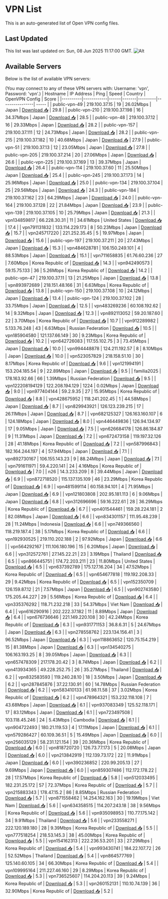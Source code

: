 # VPN List

This is an auto-generated list of Open VPN config files.

## Last Updated

This list was last updated on: Sun, 08 Jun 2025 11:17:00 GMT.
![Alt](https://repobeats.axiom.co/api/embed/186b98318ef1479477931607c1ad7d823f12451f.svg "Repobeats analytics image")

## Available Servers

Below is the list of available VPN servers:

(You may connect to any of these VPN servers with: Username: 'vpn', Password: 'vpn'.)
| Hostname | IP Address | Ping | Speed | Country | OpenVPN Config | Score |
|----------|------------|------|-------|---------|----------------| ----- |
| public-vpn-49 | 219.100.37.15 | 19 | 26.02Mbps | Japan | [Download 📥](./configs/server_0_JP.ovpn) | 29.8 |
| public-vpn-210 | 219.100.37.198 | 16 | 34.37Mbps | Japan | [Download 📥](./configs/server_1_JP.ovpn) | 28.5 |
| public-vpn-48 | 219.100.37.12 | 16 | 29.33Mbps | Japan | [Download 📥](./configs/server_2_JP.ovpn) | 28.2 |
| public-vpn-157 | 219.100.37.111 | 12 | 24.73Mbps | Japan | [Download 📥](./configs/server_3_JP.ovpn) | 28.2 |
| public-vpn-215 | 219.100.37.182 | 10 | 40.68Mbps | Japan | [Download 📥](./configs/server_4_JP.ovpn) | 27.9 |
| public-vpn-51 | 219.100.37.13 | 12 | 23.05Mbps | Japan | [Download 📥](./configs/server_5_JP.ovpn) | 27.8 |
| public-vpn-205 | 219.100.37.214 | 20 | 27.06Mbps | Japan | [Download 📥](./configs/server_6_JP.ovpn) | 26.6 |
| public-vpn-225 | 219.100.37.169 | 13 | 39.37Mbps | Japan | [Download 📥](./configs/server_7_JP.ovpn) | 26.4 |
| public-vpn-114 | 219.100.37.60 | 11 | 25.50Mbps | Japan | [Download 📥](./configs/server_8_JP.ovpn) | 25.4 |
| public-vpn-245 | 219.100.37.173 | 14 | 25.96Mbps | Japan | [Download 📥](./configs/server_9_JP.ovpn) | 25.0 |
| public-vpn-134 | 219.100.37.104 | 25 | 29.56Mbps | Japan | [Download 📥](./configs/server_10_JP.ovpn) | 24.3 |
| public-vpn-184 | 219.100.37.162 | 23 | 64.29Mbps | Japan | [Download 📥](./configs/server_11_JP.ovpn) | 24.0 |
| public-vpn-164 | 219.100.37.128 | 22 | 21.84Mbps | Japan | [Download 📥](./configs/server_12_JP.ovpn) | 23.9 |
| public-vpn-139 | 219.100.37.105 | 10 | 25.79Mbps | Japan | [Download 📥](./configs/server_13_JP.ovpn) | 21.3 |
| vpn134859817 | 66.228.30.31 | 11 | 34.61Mbps | United States | [Download 📥](./configs/server_14_US.ovpn) | 17.4 |
| vpn791131832 | 133.114.229.173 | 8 | 50.23Mbps | Japan | [Download 📥](./configs/server_15_JP.ovpn) | 15.7 |
| vpn245717220 | 221.252.35.45 | 5 | 19.97Mbps | Japan | [Download 📥](./configs/server_16_JP.ovpn) | 15.6 |
| public-vpn-197 | 219.100.37.211 | 20 | 27.43Mbps | Japan | [Download 📥](./configs/server_17_JP.ovpn) | 15.3 |
| vpn484628781 | 106.150.249.101 | 4 | 88.53Mbps | Japan | [Download 📥](./configs/server_18_JP.ovpn) | 15.1 |
| vpn711658835 | 61.76.60.236 | 27 | 7.60Mbps | Korea Republic of | [Download 📥](./configs/server_19_KR.ovpn) | 14.3 |
| vpn942490573 | 59.15.75.133 | 36 | 5.26Mbps | Korea Republic of | [Download 📥](./configs/server_20_KR.ovpn) | 14.2 |
| public-vpn-47 | 219.100.37.11 | 13 | 21.25Mbps | Japan | [Download 📥](./configs/server_21_JP.ovpn) | 13.8 |
| vpn893972689 | 218.151.48.166 | 31 | 6.63Mbps | Korea Republic of | [Download 📥](./configs/server_22_KR.ovpn) | 13.8 |
| public-vpn-150 | 219.100.37.108 | 10 | 24.12Mbps | Japan | [Download 📥](./configs/server_23_JP.ovpn) | 13.4 |
| public-vpn-124 | 219.100.37.102 | 28 | 33.75Mbps | Japan | [Download 📥](./configs/server_24_JP.ovpn) | 12.5 |
| vpn483269236 | 60.108.192.62 | 14 | 9.32Mbps | Japan | [Download 📥](./configs/server_25_JP.ovpn) | 12.3 |
| vpn892113052 | 59.20.187.60 | 22 | 3.70Mbps | Korea Republic of | [Download 📥](./configs/server_26_KR.ovpn) | 10.7 |
| vpn912289982 | 5.133.76.248 | 43 | 6.63Mbps | Russian Federation | [Download 📥](./configs/server_27_RU.ovpn) | 10.5 |
| vpn185904580 | 121.137.66.149 | 30 | 9.23Mbps | Korea Republic of | [Download 📥](./configs/server_28_KR.ovpn) | 10.2 |
| vpn642726083 | 117.55.102.75 | 3 | 73.45Mbps | Japan | [Download 📥](./configs/server_29_JP.ovpn) | 10.0 |
| vpn994448878 | 124.211.192.57 | 8 | 8.10Mbps | Japan | [Download 📥](./configs/server_30_JP.ovpn) | 10.0 |
| vpn523057829 | 218.158.51.10 | 30 | 8.17Mbps | Korea Republic of | [Download 📥](./configs/server_31_KR.ovpn) | 9.6 |
| vpn121994191 | 153.204.185.54 | 9 | 22.89Mbps | Japan | [Download 📥](./configs/server_32_JP.ovpn) | 9.5 |
| familia2025 | 178.163.92.66 | 66 | 1.39Mbps | Russian Federation | [Download 📥](./configs/server_33_RU.ovpn) | 9.5 |
| vpn122208194129 | 122.208.194.129 | 1224 | 0.02Mbps | Japan | [Download 📥](./configs/server_34_JP.ovpn) | 9.0 |
| vpn977404144 | 59.2.9.35 | 27 | 15.95Mbps | Korea Republic of | [Download 📥](./configs/server_35_KR.ovpn) | 8.8 |
| vpn428675952 | 118.241.202.45 | 1 | 44.58Mbps | Japan | [Download 📥](./configs/server_36_JP.ovpn) | 8.7 |
| vpn829943921 | 126.123.239.215 | 17 | 26.11Mbps | Japan | [Download 📥](./configs/server_37_JP.ovpn) | 8.7 |
| vpn682125327 | 126.163.160.107 | 6 | 124.18Mbps | Japan | [Download 📥](./configs/server_38_JP.ovpn) | 8.0 |
| vpn446449836 | 126.94.134.97 | 17 | 9.05Mbps | Japan | [Download 📥](./configs/server_39_JP.ovpn) | 7.5 |
| vpn626684178 | 126.86.184.87 | 9 | 11.31Mbps | Japan | [Download 📥](./configs/server_40_JP.ovpn) | 7.2 |
| vpn672473158 | 119.197.32.126 | 28 | 41.18Mbps | Korea Republic of | [Download 📥](./configs/server_41_KR.ovpn) | 7.2 |
| vpn587996843 | 182.164.244.197 | 4 | 57.94Mbps | Japan | [Download 📥](./configs/server_42_JP.ovpn) | 7.1 |
| vpn892730167 | 106.155.143.23 | 9 | 88.24Mbps | Japan | [Download 📥](./configs/server_43_JP.ovpn) | 7.1 |
| vpn791611971 | 59.4.220.141 | 24 | 4.16Mbps | Korea Republic of | [Download 📥](./configs/server_44_KR.ovpn) | 7.0 |
| n26 | 14.3.233.209 | 8 | 39.44Mbps | Japan | [Download 📥](./configs/server_45_JP.ovpn) | 6.9 |
| vpn872718520 | 115.137.135.109 | 46 | 23.29Mbps | Korea Republic of | [Download 📥](./configs/server_46_KR.ovpn) | 6.9 |
| vpn481599114 | 60.158.94.101 | 4 | 71.95Mbps | Japan | [Download 📥](./configs/server_47_JP.ovpn) | 6.9 |
| vpn121803808 | 202.95.181.113 | 6 | 9.06Mbps | Japan | [Download 📥](./configs/server_48_JP.ovpn) | 6.8 |
| vpn312696696 | 59.16.222.61 | 28 | 36.29Mbps | Korea Republic of | [Download 📥](./configs/server_49_KR.ovpn) | 6.7 |
| vpn401544461 | 159.28.224.181 | 2 | 82.08Mbps | Japan | [Download 📥](./configs/server_50_JP.ovpn) | 6.6 |
| vpn834301157 | 111.95.48.239 | 28 | 11.24Mbps | Indonesia | [Download 📥](./configs/server_51_ID.ovpn) | 6.6 |
| vpn749366560 | 118.219.187.4 | 38 | 5.17Mbps | Korea Republic of | [Download 📥](./configs/server_52_KR.ovpn) | 6.6 |
| vpn192930525 | 219.110.202.188 | 2 | 97.92Mbps | Japan | [Download 📥](./configs/server_53_JP.ovpn) | 6.6 |
| vpn564292167 | 111.106.180.196 | 15 | 6.20Mbps | Japan | [Download 📥](./configs/server_54_JP.ovpn) | 6.6 |
| vpn312572761 | 27.145.22.21 | 23 | 3.19Mbps | Thailand | [Download 📥](./configs/server_55_TH.ovpn) | 6.5 |
| vpn866445751 | 174.72.203.211 | 23 | 11.80Mbps | United States | [Download 📥](./configs/server_56_US.ovpn) | 6.5 |
| vpn637392789 | 175.127.16.204 | 34 | 47.52Mbps | Korea Republic of | [Download 📥](./configs/server_57_KR.ovpn) | 6.5 |
| vpn654677818 | 119.192.208.33 | 29 | 9.42Mbps | Korea Republic of | [Download 📥](./configs/server_58_KR.ovpn) | 6.5 |
| vpn152350709 | 126.159.87.12 | 21 | 7.57Mbps | Japan | [Download 📥](./configs/server_59_JP.ovpn) | 6.5 |
| vpn902743580 | 175.205.44.227 | 29 | 5.56Mbps | Korea Republic of | [Download 📥](./configs/server_60_KR.ovpn) | 6.4 |
| vpn335376292 | 118.71.232.218 | 33 | 54.37Mbps | Viet Nam | [Download 📥](./configs/server_61_VN.ovpn) | 6.4 |
| vpn616290916 | 202.222.37.182 | 11 | 8.89Mbps | Japan | [Download 📥](./configs/server_62_JP.ovpn) | 6.4 |
| vpn676736646 | 221.149.220.108 | 30 | 42.24Mbps | Korea Republic of | [Download 📥](./configs/server_63_KR.ovpn) | 6.3 |
| vpn931771153 | 36.8.6.31 | 5 | 24.67Mbps | Japan | [Download 📥](./configs/server_64_JP.ovpn) | 6.3 |
| vpn278558762 | 223.134.156.41 | 3 | 96.52Mbps | Japan | [Download 📥](./configs/server_65_JP.ovpn) | 6.3 |
| vpn118863652 | 120.75.154.219 | 15 | 81.38Mbps | Japan | [Download 📥](./configs/server_66_JP.ovpn) | 6.3 |
| vpn134540275 | 106.163.193.25 | 8 | 39.05Mbps | Japan | [Download 📥](./configs/server_67_JP.ovpn) | 6.3 |
| vpn657478309 | 217.178.20.42 | 3 | 8.74Mbps | Japan | [Download 📥](./configs/server_68_JP.ovpn) | 6.2 |
| vpn413934365 | 49.228.252.75 | 26 | 35.27Mbps | Thailand | [Download 📥](./configs/server_69_TH.ovpn) | 6.2 |
| vpn832583593 | 119.240.28.10 | 18 | 3.50Mbps | Japan | [Download 📥](./configs/server_70_JP.ovpn) | 6.2 |
| vpn287845876 | 37.22.130.91 | 60 | 14.78Mbps | Russian Federation | [Download 📥](./configs/server_71_RU.ovpn) | 6.2 |
| vpn583410133 | 61.98.11.58 | 37 | 3.02Mbps | Korea Republic of | [Download 📥](./configs/server_72_KR.ovpn) | 6.2 |
| vpn478964321 | 153.232.118.108 | 7 | 43.68Mbps | Japan | [Download 📥](./configs/server_73_JP.ovpn) | 6.1 |
| vpn937083349 | 125.52.118.171 | 17 | 83.12Mbps | Japan | [Download 📥](./configs/server_74_JP.ovpn) | 6.1 |
| vpn723497508 | 103.118.45.246 | 24 | 5.43Mbps | Cambodia | [Download 📥](./configs/server_75_KH.ovpn) | 6.1 |
| vpn904722493 | 180.21.119.53 | 4 | 17.11Mbps | Japan | [Download 📥](./configs/server_76_JP.ovpn) | 6.1 |
| vpn579286427 | 60.109.36.51 | 5 | 15.49Mbps | Japan | [Download 📥](./configs/server_77_JP.ovpn) | 6.0 |
| vpn256035129 | 58.231.121.154 | 39 | 20.36Mbps | Korea Republic of | [Download 📥](./configs/server_78_KR.ovpn) | 6.0 |
| vpn818720720 | 126.73.77.173 | 5 | 20.08Mbps | Japan | [Download 📥](./configs/server_79_JP.ovpn) | 6.0 |
| vpn213842919 | 112.139.73.172 | 22 | 11.91Mbps | Japan | [Download 📥](./configs/server_80_JP.ovpn) | 6.0 |
| vpn390236852 | 220.99.205.13 | 27 | 9.69Mbps | Japan | [Download 📥](./configs/server_81_JP.ovpn) | 6.0 |
| vpn859307486 | 112.172.178.22 | 28 | 17.57Mbps | Korea Republic of | [Download 📥](./configs/server_82_KR.ovpn) | 5.8 |
| vpn512033495 | 182.231.25.172 | 57 | 72.37Mbps | Korea Republic of | [Download 📥](./configs/server_83_KR.ovpn) | 5.7 |
| vpn215883343 | 178.47.15.2 | 86 | 8.85Mbps | Russian Federation | [Download 📥](./configs/server_84_RU.ovpn) | 5.7 |
| vpn871558462 | 14.254.162.163 | 30 | 19.19Mbps | Viet Nam | [Download 📥](./configs/server_85_VN.ovpn) | 5.6 |
| vpn634358515 | 114.207.243.18 | 38 | 9.56Mbps | Korea Republic of | [Download 📥](./configs/server_86_KR.ovpn) | 5.6 |
| vpn935098953 | 110.77.175.142 | 34 | 9.91Mbps | Thailand | [Download 📥](./configs/server_87_TH.ovpn) | 5.6 |
| vpn233558271 | 222.120.189.180 | 28 | 9.39Mbps | Korea Republic of | [Download 📥](./configs/server_88_KR.ovpn) | 5.5 |
| vpn777518254 | 218.53.145.3 | 38 | 45.00Mbps | Korea Republic of | [Download 📥](./configs/server_89_KR.ovpn) | 5.5 |
| vpn154162313 | 222.236.53.201 | 33 | 27.29Mbps | Korea Republic of | [Download 📥](./configs/server_90_KR.ovpn) | 5.4 |
| vpn993430741 | 184.22.107.72 | 26 | 52.52Mbps | Thailand | [Download 📥](./configs/server_91_TH.ovpn) | 5.4 |
| vpn864577769 | 125.140.60.105 | 34 | 66.30Mbps | Korea Republic of | [Download 📥](./configs/server_92_KR.ovpn) | 5.4 |
| vpn109995164 | 211.227.46.160 | 29 | 8.29Mbps | Korea Republic of | [Download 📥](./configs/server_93_KR.ovpn) | 5.3 |
| vpn736525607 | 114.204.20.113 | 39 | 9.24Mbps | Korea Republic of | [Download 📥](./configs/server_94_KR.ovpn) | 5.3 |
| vpn260152131 | 110.10.74.139 | 36 | 32.90Mbps | Korea Republic of | [Download 📥](./configs/server_95_KR.ovpn) | 5.2 |
